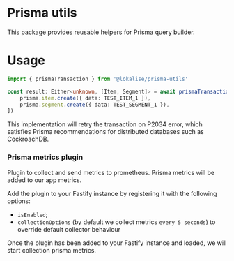 # Prisma utils

This package provides reusable helpers for Prisma query builder.

# Usage

```typescript
import { prismaTransaction } from '@lokalise/prisma-utils'

const result: Either<unknown, [Item, Segment]> = await prismaTransaction(prisma, [
	prisma.item.create({ data: TEST_ITEM_1 }),
	prisma.segment.create({ data: TEST_SEGMENT_1 }),
])
```

This implementation will retry the transaction on P2034 error, which satisfies Prisma recommendations for distributed databases such as CockroachDB.

### Prisma metrics plugin

Plugin to collect and send metrics to prometheus. Prisma metrics will be added to our app metrics.

Add the plugin to your Fastify instance by registering it with the following options:

- `isEnabled`;
- `collectionOptions` (by default we collect metrics `every 5 seconds`) to override default collector behaviour

Once the plugin has been added to your Fastify instance and loaded, we will start collection prisma metrics.